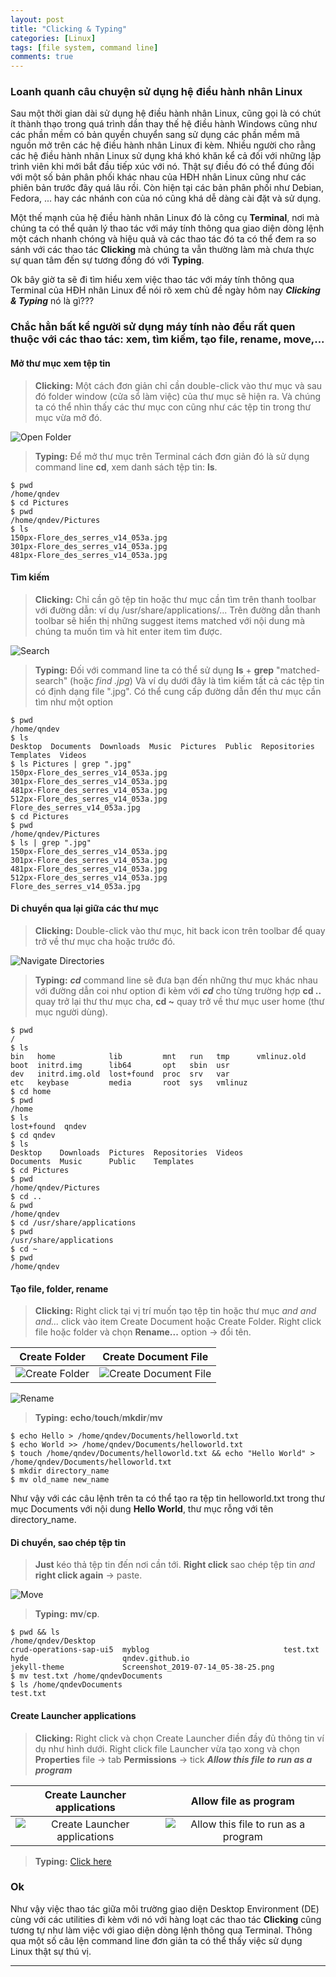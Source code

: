 ```yaml
---
layout: post
title: "Clicking & Typing"
categories: [Linux]
tags: [file system, command line]
comments: true
---
```


### Loanh quanh câu chuyện sử dụng hệ điều hành nhân Linux 

Sau một thời gian dài sử dụng hệ điều hành nhân Linux, cũng gọi là có chút ít thành thạo trong quá trình dần thay thế hệ điều hành Windows cũng như các phần mềm có bản quyền chuyển sang sử dụng các phần mềm mã nguồn mở trên các hệ điều hành nhân Linux đi kèm. Nhiều người cho rằng các hệ điều hành nhân Linux sử dụng khá khó khăn kể cả đối với những lập trình viên khi mới bắt đầu tiếp xúc với nó. Thật sự điều đó có thể đúng đối với một số bản phân phối khác nhau của HĐH nhân Linux cũng như các phiên bản trước đây quá lâu rồi. Còn hiện tại các bản phân phối như Debian, Fedora, ... hay các nhánh con của nó cũng khá dễ dàng cài đặt và sử dụng.

<!--more-->

Một thế mạnh của hệ điều hành nhân Linux đó là công cụ **Terminal**, nơi mà chúng ta có thể quản lý thao tác với máy tính thông qua giao diện dòng lệnh một cách nhanh chóng và hiệu quả và các thao tác đó ta có thể đem ra so sánh với các thao tác **Clicking** mà chúng ta vẫn thường làm mà chưa thực sự quan tâm đến sự tương đồng đó với **Typing**.

Ok bây giờ ta sẽ đi tìm hiểu xem việc thao tác với máy tính thông qua Terminal của HĐH nhân Linux  để nói rõ xem chủ đề ngày hôm nay _**Clicking & Typing**_ nó là gì???

### Chắc hẳn bất kể người sử dụng máy tính nào đều rất quen thuộc với các thao tác: xem, tìm kiếm, tạo file, rename, move,...

#### Mở thư mục xem tệp tin

> **Clicking:** Một cách đơn giản chỉ cần double-click vào thư mục
> và sau đó folder window (cửa sổ làm việc) của thư mục sẽ hiện ra.
> Và chúng ta có thể nhìn thấy các thư mục con cũng như các tệp tin trong thư mục vừa mở đó.

![Open Folder](https://raw.githubusercontent.com/qndev/qndev.github.io/master/public/images/openfolder.png)

> **Typing:** Để mở thư mục trên Terminal cách đơn giản đó là sử dụng command line **cd**, xem danh sách tệp tin: **ls**.

```console
$ pwd
/home/qndev
$ cd Pictures
$ pwd
/home/qndev/Pictures
$ ls
150px-Flore_des_serres_v14_053a.jpg
301px-Flore_des_serres_v14_053a.jpg
481px-Flore_des_serres_v14_053a.jpg
```
#### Tìm kiếm

> **Clicking:** Chỉ cần gõ tệp tin hoặc thư mục cần tìm trên thanh toolbar với đường dẫn: ví dụ /usr/share/applications/...
> Trên đường dẫn thanh toolbar sẽ hiển thị những suggest items matched với nội dung mà chúng ta muốn tìm và hit enter
> item tìm được.

![Search](https://raw.githubusercontent.com/qndev/qndev.github.io/master/public/images/find.png)

> **Typing:** Đối với command line ta có thể sử dụng **ls** + **grep** "matched-search" (hoặc _find *.jpg*_)
> Và ví dụ dưới đây là tìm kiếm tất cả các tệp tin có định dạng file ".jpg".
> Có thể cung cấp đường dẫn đến thư mục cần tìm như một option 

```console
$ pwd
/home/qndev
$ ls
Desktop  Documents  Downloads  Music  Pictures  Public  Repositories  Templates  Videos
$ ls Pictures | grep ".jpg"
150px-Flore_des_serres_v14_053a.jpg
301px-Flore_des_serres_v14_053a.jpg
481px-Flore_des_serres_v14_053a.jpg
512px-Flore_des_serres_v14_053a.jpg
Flore_des_serres_v14_053a.jpg
$ cd Pictures
$ pwd
/home/qndev/Pictures
$ ls | grep ".jpg"
150px-Flore_des_serres_v14_053a.jpg
301px-Flore_des_serres_v14_053a.jpg
481px-Flore_des_serres_v14_053a.jpg
512px-Flore_des_serres_v14_053a.jpg
Flore_des_serres_v14_053a.jpg
```

#### Di chuyển qua lại giữa các thư mục

> **Clicking:** Double-click vào thư mục, hit back icon trên toolbar để quay trở về thư mục cha hoặc trước đó.

![Navigate Directories](https://raw.githubusercontent.com/qndev/qndev.github.io/master/public/images/navigate_directories.png)

> **Typing:** _**cd**_ command line sẽ đưa bạn đến những thư mục khác nhau với đường dẫn coi như option đi kèm với _**cd**_ cho từng trường hợp
> **cd ..** quay trở lại thư  thư mục cha, **cd ~** quay trở về thư mục user home (thư mục người dùng).

```console
$ pwd
/
$ ls
bin   home            lib         mnt   run   tmp      vmlinuz.old
boot  initrd.img      lib64       opt   sbin  usr
dev   initrd.img.old  lost+found  proc  srv   var
etc   keybase         media       root  sys   vmlinuz
$ cd home
$ pwd
/home
$ ls
lost+found  qndev
$ cd qndev
$ ls
Desktop    Downloads  Pictures  Repositories  Videos
Documents  Music      Public    Templates
$ cd Pictures
$ pwd
/home/qndev/Pictures
$ cd ..
& pwd
/home/qndev
$ cd /usr/share/applications
$ pwd
/usr/share/applications
$ cd ~
$ pwd
/home/qndev
```

#### Tạo file, folder, rename

> **Clicking:** Right click tại vị trí muốn tạo tệp tin hoặc thư mục _and and and..._ click vào item Create Document hoặc Create Folder.
> Right click file hoặc folder và chọn **Rename...** option -> đổi tên.

Create Folder             |  Create Document File
:-------------------------:|:-------------------------:
![Create Folder](https://raw.githubusercontent.com/qndev/qndev.github.io/master/public/images/createfolder.png)  |   ![Create Document File](https://raw.githubusercontent.com/qndev/qndev.github.io/master/public/images/createnewfile.png) 

![Rename](https://raw.githubusercontent.com/qndev/qndev.github.io/master/public/images/rename.png)

> **Typing:** **echo**/**touch**/**mkdir**/**mv**

```console
$ echo Hello > /home/qndev/Documents/helloworld.txt
$ echo World >> /home/qndev/Documents/helloworld.txt
$ touch /home/qndev/Documents/helloworld.txt && echo "Hello World" > /home/qndev/Documents/helloworld.txt
$ mkdir directory_name
$ mv old_name new_name
```

Như vậy với các câu lệnh trên ta có thể tạo ra tệp tin helloworld.txt trong thư mục Documents với nội dung **Hello World**, thư mục rỗng với tên 
directory_name.

#### Di chuyển, sao chép tệp tin

> **Just** kéo thả tệp tin đến nơi cần tới.
> **Right click** sao chép tệp tin _and_ **right click again** -> paste.

![Move](https://raw.githubusercontent.com/qndev/qndev.github.io/master/public/images/movefile.png)

> **Typing:** **mv**/**cp**.

```console
$ pwd && ls
/home/qndev/Desktop
crud-operations-sap-ui5  myblog                              test.txt
hyde                     qndev.github.io
jekyll-theme             Screenshot_2019-07-14_05-38-25.png
$ mv test.txt /home/qndevDocuments
$ ls /home/qndevDocuments
test.txt
```
#### Create Launcher applications

> **Clicking:** Right click và chọn Create Launcher điền đầy đủ thông tin ví dụ như hình dưới.
> Right click file Launcher vừa tạo xong và chọn **Properties** file -> tab **Permissions** -> tick **_Allow this file to run as a program_**

Create Launcher applications | Allow file as program
:-------------------------:|:-------------------------:
![Create Launcher applications](https://raw.githubusercontent.com/qndev/qndev.github.io/master/public/images/createlauncher.png) | ![Allow this file to run as a program](https://raw.githubusercontent.com/qndev/qndev.github.io/master/public/images/allowprogram.png)

> **Typing:** [Click here](https://qndev.github.io/2019/01/24/make-desktop-shortcut-in-linux)

### Ok

Như vậy việc thao tác giữa môi trường giao diện Desktop Environment (DE) cùng với các utilities đi kèm với nó với hàng loạt các thao tác **Clicking** cũng tương tự như làm việc với giao diện dòng lệnh thông qua Terminal. Thông qua một số câu lện command line đơn giản ta có thể thấy việc sử dụng Linux thật sự thú vị.

---
